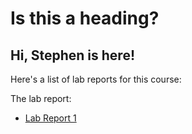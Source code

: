 # Is this a heading?
## Hi, Stephen is here!
Here's a list of lab reports for this course:

The lab report: 
* [Lab Report 1](lab-report-1-week-2.html)

